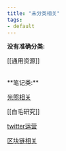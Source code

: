 ```yaml
---
title: "未分类相关"
tags:
- default
---
```


**没有准确分类:**

[[通用资源]] 

<br>
**笔记类:**

[光照相关](notes/lighting.md)

[[白毛研究]] 

[twitter运营](notes/twitter.md)

[区块链相关](notes/nft/blockchain-main.md)
